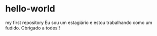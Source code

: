 # hello-world
my first repository
Eu sou um estagiário e estou trabalhando como um fudido. Obrigado a todes!!

